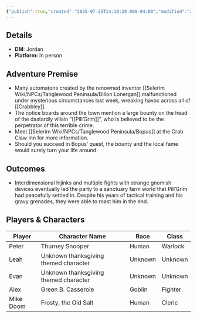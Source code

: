 ```yaml
---
{"publish":true,"created":"2025-07-25T14:10:28.000-04:00","modified":"2025-07-27T17:14:52.605-04:00","published":"2025-07-27T17:14:52.605-04:00","cssclasses":"","DM":"Jordan","Players":["Peter","Leah","Evan","Alex","Mike Doom"],"Platform":"In person"}
---
```


## Details
- **DM**: Jordan
- **Platform:** In person

## Adventure Premise
- Many automatons created by the renowned inventor [[Selerim Wiki/NPCs/Tanglewood Peninsula/Dillon Lonergan]] malfunctioned under mysterious circumstances last week, wreaking havoc across all of [[Crabbley]].
- The notice boards around the town mention a large bounty on the head of the dastardly villain “[[Pill’Grim]]”, who is believed to be the perpetrator of this terrible crime.
- Meet [[Selerim Wiki/NPCs/Tanglewood Peninsula/Bopus]] at the Crab Claw Inn for more information.
- Should you succeed in Bopus’ quest, the bounty and the local fame would surely turn your life around.

## Outcomes
- Interdimensional hijinks and multiple fights with strange gnomish devices eventually led the party to a sanctuary farm world that Pill’Grim had peacefully settled in. Despite his years of tactical training and his gravy grenades, they were able to roast him in the end.

## Players & Characters
| Player              | Character Name                        | Race    | Class   |
| ------------------- | ------------------------------------- | ------- | ------- |
| Peter | Thurney Snooper                       | Human   | Warlock |
| Leah | Unknown thanksgiving themed character | Unknown | Unknown |
| Evan | Unknown thanksgiving themed character | Unknown | Unknown |
| Alex | Green B. Casserole                    | Goblin  | Fighter |
| Mike Doom | Frosty, the Old Salt                  | Human   | Cleric  |
